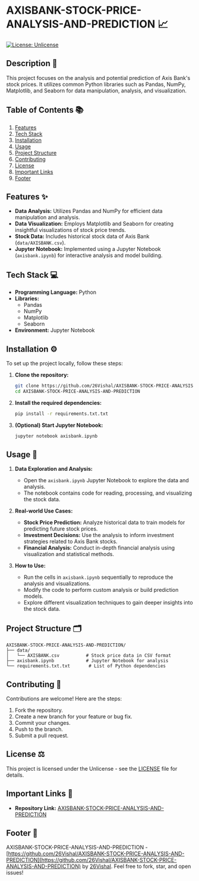 # AXISBANK-STOCK-PRICE-ANALYSIS-AND-PREDICTION 📈
[![License: Unlicense](https://img.shields.io/badge/license-Unlicense-blue.svg)](http://unlicense.org/)



## Description 📝
This project focuses on the analysis and potential prediction of Axis Bank's stock prices. It utilizes common Python libraries such as Pandas, NumPy, Matplotlib, and Seaborn for data manipulation, analysis, and visualization.



## Table of Contents 📚
1.  [Features](#features-sparkles)
2.  [Tech Stack](#tech-stack-computer)
3.  [Installation](#installation-gear)
4.  [Usage](#usage-rocket)
5.  [Project Structure](#project-structure-file_folder)
6.  [Contributing](#contributing-handshake)
7.  [License](#license-balance_scale)
8.  [Important Links](#important-links-link)
9.  [Footer](#footer-page_facing_up)



## Features ✨
*   **Data Analysis:** Utilizes Pandas and NumPy for efficient data manipulation and analysis.
*   **Data Visualization:** Employs Matplotlib and Seaborn for creating insightful visualizations of stock price trends.
*   **Stock Data:** Includes historical stock data of Axis Bank (`data/AXISBANK.csv`).
*   **Jupyter Notebook:** Implemented using a Jupyter Notebook (`axisbank.ipynb`) for interactive analysis and model building.



## Tech Stack 💻
*   **Programming Language:** Python
*   **Libraries:**
    *   Pandas
    *   NumPy
    *   Matplotlib
    *   Seaborn
*   **Environment:** Jupyter Notebook



## Installation ⚙️
To set up the project locally, follow these steps:

1.  **Clone the repository:**

    ```bash
    git clone https://github.com/26Vishal/AXISBANK-STOCK-PRICE-ANALYSIS-AND-PREDICTION.git
    cd AXISBANK-STOCK-PRICE-ANALYSIS-AND-PREDICTION
    ```

2.  **Install the required dependencies:**

    ```bash
    pip install -r requirements.txt.txt
    ```

3.  **(Optional) Start Jupyter Notebook:**

    ```bash
    jupyter notebook axisbank.ipynb
    ```



## Usage 🚀
1.  **Data Exploration and Analysis:**

    *   Open the `axisbank.ipynb` Jupyter Notebook to explore the data and analysis.
    *   The notebook contains code for reading, processing, and visualizing the stock data.

2.  **Real-world Use Cases:**
    *   **Stock Price Prediction:** Analyze historical data to train models for predicting future stock prices.
    *   **Investment Decisions:** Use the analysis to inform investment strategies related to Axis Bank stocks.
    *   **Financial Analysis:** Conduct in-depth financial analysis using visualization and statistical methods.

3.  **How to Use:**
    *   Run the cells in `axisbank.ipynb` sequentially to reproduce the analysis and visualizations.
    *   Modify the code to perform custom analysis or build prediction models.
    *   Explore different visualization techniques to gain deeper insights into the stock data.



## Project Structure 🗂️
```
AXISBANK-STOCK-PRICE-ANALYSIS-AND-PREDICTION/
├── data/
│   └── AXISBANK.csv          # Stock price data in CSV format
├── axisbank.ipynb            # Jupyter Notebook for analysis
└── requirements.txt.txt       # List of Python dependencies
```



## Contributing 👋
Contributions are welcome! Here are the steps:

1.  Fork the repository.
2.  Create a new branch for your feature or bug fix.
3.  Commit your changes.
4.  Push to the branch.
5.  Submit a pull request.



## License ⚖️
This project is licensed under the Unlicense - see the [LICENSE](http://unlicense.org/) file for details.



## Important Links 🔗
*   **Repository Link:** [AXISBANK-STOCK-PRICE-ANALYSIS-AND-PREDICTION](https://github.com/26Vishal/AXISBANK-STOCK-PRICE-ANALYSIS-AND-PREDICTION)



## Footer 📄
AXISBANK-STOCK-PRICE-ANALYSIS-AND-PREDICTION - [https://github.com/26Vishal/AXISBANK-STOCK-PRICE-ANALYSIS-AND-PREDICTION](https://github.com/26Vishal/AXISBANK-STOCK-PRICE-ANALYSIS-AND-PREDICTION) by [26Vishal](https://github.com/26Vishal). Feel free to fork, star, and open issues!
